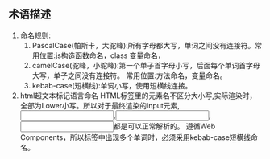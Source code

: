 ## 术语描述
1. 命名规则:
    1. PascalCase(帕斯卡，大驼峰):所有字母都大写，单词之间没有连接符。常用位置:js构造函数命名，class 变量命名，
    2. camelCase(驼峰，小驼峰):第一个单子首字母小写，后面每个单词首字母大写，单子之间没有连接符。 常用位置:方法命名，变量命名。
    3. kebab-case(短横线):单词小写，使用短横线连接。
2. html超文本标记语言命名
   HTML标签里的元素名不区分大小写,实际渲染时，全部为Lower小写。所以对于最终渲染的input元素,<input>,<Input>,<INPUT>都是可以正常解析的。
   遵循Web Components，所以标签中出现多个单词时，必须采用kebab-case短横线命名。